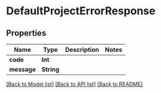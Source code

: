 # DefaultProjectErrorResponse

## Properties
Name | Type | Description | Notes
------------ | ------------- | ------------- | -------------
**code** | **Int** |  | 
**message** | **String** |  | 

[[Back to Model list]](../README.md#documentation-for-models) [[Back to API list]](../README.md#documentation-for-api-endpoints) [[Back to README]](../README.md)


